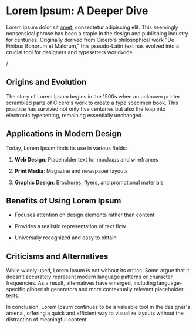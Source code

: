 # Lorem Ipsum: A Deeper Dive

Lorem ipsum dolor sit [amet](https://www.google.com/), consectetur adipiscing elit. This seemingly nonsensical phrase has been a staple in the design and publishing industry for centuries. Originally derived from Cicero's philosophical work "De Finibus Bonorum et Malorum," this pseudo-Latin text has evolved into a crucial tool for designers and typesetters worldwide

/

## Origins and Evolution

The story of Lorem Ipsum begins in the 1500s when an unknown printer scrambled parts of Cicero's work to create a type specimen book. This practice has survived not only five centuries but also the leap into electronic typesetting, remaining essentially unchanged.

## Applications in Modern Design

Today, Lorem Ipsum finds its use in various fields:

1. **Web Design**: Placeholder text for mockups and wireframes

2. **Print Media**: Magazine and newspaper layouts

3. **Graphic Design**: Brochures, flyers, and promotional materials

## Benefits of Using Lorem Ipsum

* Focuses attention on design elements rather than content

* Provides a realistic representation of text flow

* Universally recognized and easy to obtain

## Criticisms and Alternatives

While widely used, Lorem Ipsum is not without its critics. Some argue that it doesn't accurately represent modern language patterns or character frequencies. As a result, alternatives have emerged, including language-specific gibberish generators and more contextually relevant placeholder texts.

In conclusion, Lorem Ipsum continues to be a valuable tool in the designer's arsenal, offering a quick and efficient way to visualize layouts without the distraction of meaningful content.
